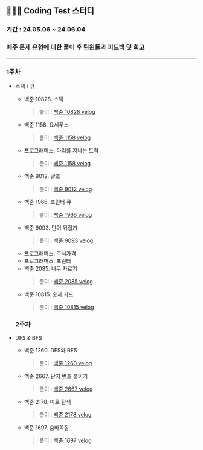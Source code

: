 
## 🧑🏻‍💻 Coding Test 스터디
### 기간 : 24.05.06 ~ 24.06.04

### 매주 문제 유형에 대한 풀이 후 팀원들과 피드백 및 회고

---
### 1주차
- 스택 / 큐
  - 백준 10828. 스택
    > 풀이 : [백준 10828 velog](https://velog.io/@moonjs1018/Java-%EB%B0%B1%EC%A4%80-10828-%EC%8A%A4%ED%83%9D)
  - 백준 1158. 요세푸스
    > 풀이 : [백준 1158 velog](https://velog.io/@moonjs1018/Java-%EB%B0%B1%EC%A4%80-1158.-%EC%9A%94%EC%84%B8%ED%91%B8%EC%8A%A4)
  - 프로그래머스. 다리를 지나는 트럭
    >풀이 : [백준 1158 velog](https://velog.io/@moonjs1018/Java-%EB%8B%A4%EB%A6%AC%EB%A5%BC-%EC%A7%80%EB%82%98%EB%8A%94-%ED%8A%B8%EB%9F%AD)
  - 백준 9012. 괄호
    >풀이 : [백준 9012 velog](https://velog.io/@moonjs1018/Java-%EB%B0%B1%EC%A4%80-9012.-%EA%B4%84%ED%98%B8)
  - 백준 1966. 프린터 큐
    >풀이 : [백준 1966 velog](https://velog.io/@moonjs1018/Java-%EB%B0%B1%EC%A4%80-1966.-%ED%94%84%EB%A6%B0%ED%84%B0-%ED%81%90)
  - 백준 9093. 단어 뒤집기
    >풀이 : [백준 9093 velog](https://velog.io/@moonjs1018/Java-%EB%B0%B1%EC%A4%80-9033.-%EB%8B%A8%EC%96%B4-%EB%92%A4%EC%A7%91%EA%B8%B0)  
  - 프로그래머스. 주식가격
  - 프로그래머스. 프린터
  - 백준 2085. 나무 자르기
    > 풀이 : [백준 2085 velog](https://velog.io/@moonjs1018/Java-%EB%B0%B1%EC%A4%80-2805.-%EB%82%98%EB%AC%B4-%EC%9E%90%EB%A5%B4%EA%B8%B0)
  - 백준 10815. 숫자 카드
    > 풀이 : [백준 10815 velog](https://velog.io/@moonjs1018/Java-%EB%B0%B1%EC%A4%80-10815.-%EC%88%AB%EC%9E%90-%EC%B9%B4%EB%93%9C)  

  ### 2주차
- DFS & BFS
  - 백준 1260. DFS와 BFS
    > 풀이 : [백준 1260 velog](https://velog.io/@moonjs1018/Java-%EB%B0%B1%EC%A4%80-1205)
  - 백준 2667. 단지 번호 붙이기
    > 풀이 : [백준 2667 velog](https://velog.io/@moonjs1018/Java-%EB%B0%B1%EC%A4%80-2667.-%EB%8B%A8%EC%A7%80-%EB%B2%88%ED%98%B8-%EB%B6%99%EC%9D%B4%EA%B8%B0)
  - 백준 2178. 미로 탐색
    > 풀이 : [백준 2178 velog](https://velog.io/@moonjs1018/Java-%EB%B0%B1%EC%A4%80-2178.-%EB%AF%B8%EB%A1%9C%EC%B0%BE%EA%B8%B0)
  - 백준 1697. 숨바꼭질
    > 풀이 : [백준 1697 velog](https://velog.io/@moonjs1018/Java-%EB%B0%B1%EC%A4%80-1697.-%EC%88%A8%EB%B0%94%EA%BC%AD%EC%A7%88)

